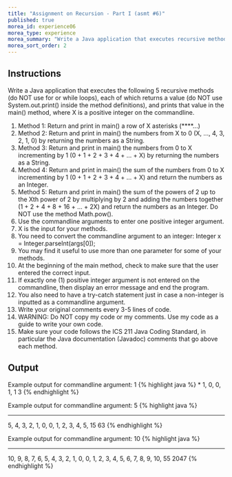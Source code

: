 ```yaml
---
title: "Assignment on Recursion - Part I (asmt #6)"
published: true
morea_id: experience06
morea_type: experience
morea_summary: "Write a Java application that executes recursive methods"
morea_sort_order: 2
---
```


## Instructions

Write a Java application that executes the following 5 recursive methods (do NOT use for or while loops), each of which returns a value (do NOT use System.out.print() inside the method definitions), and prints that value in the main() method, where X is a positive integer on the commandline.



1. Method 1: Return and print in main() a row of X asterisks (****...)
2. Method 2: Return and print in main() the numbers from X to 0 (X, ..., 4, 3, 2, 1, 0) by returning the numbers as a String.
3. Method 3: Return and print in main() the numbers from 0 to X incrementing by 1 (0 + 1 + 2 + 3 + 4 + ... + X) by returning the numbers as a String.
1. Method 4: Return and print in main() the sum of the numbers from 0 to X incrementing by 1 (0 + 1 + 2 + 3 + 4 + ... + X) and return the numbers as an Integer.
1. Method 5: Return and print in main() the sum of the powers of 2 up to the Xth power of 2 by multiplying by 2 and adding the numbers together (1 + 2 + 4 + 8 + 16 + ... + 2X) and return the numbers as an Integer. Do NOT use the method Math.pow().
1. Use the commandline arguments to enter one positive integer argument.
1. X is the input for your methods.
1. You need to convert the commandline argument to an integer: Integer x = Integer.parseInt(args[0]);
1. You may find it useful to use more than one parameter for some of your methods.
1. At the beginning of the main method, check to make sure that the user entered the correct input.
1. If exactly one (1) positive integer argument is not entered on the commandline, then display an error message and end the program.
1. You also need to have a try-catch statement just in case a non-integer is inputted as a commandline argument.
1. Write your original comments every 3-5 lines of code.
1. WARNING: Do NOT copy my code or my comments. Use my code as a guide to write your own code.
1. Make sure your code follows the ICS 211 Java Coding Standard, in particular the Java documentation (Javadoc) comments that go above each method.


## Output

Example output for commandline argument: 1
{% highlight java %}
*
1, 0, 
0, 1, 
1
3
{% endhighlight %}    

Example output for commandline argument: 5
{% highlight java %}
*****
5, 4, 3, 2, 1, 0, 
0, 1, 2, 3, 4, 5, 
15
63
{% endhighlight %}    

Example output for commandline argument: 10
{% highlight java %}
**********
10, 9, 8, 7, 6, 5, 4, 3, 2, 1, 0, 
0, 1, 2, 3, 4, 5, 6, 7, 8, 9, 10, 
55
2047
{% endhighlight %}